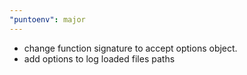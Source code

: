 ```yaml
---
"puntoenv": major
---
```


- change function signature to accept options object.
- add options to log loaded files paths
